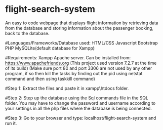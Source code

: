 # flight-search-system
An easy to code webpage that displays flight information by retrieving data from the database and storing information about the passenger booking, back to the database.

#Languages/Frameworks/Database used:
HTML/CSS
Javascript
Bootstrap
PHP
MySQLite(default database for Xampp)

#Requirements:
Xampp Apache server.
Can be installed from: https://www.apachefriends.org (This project used version 7.2.7 at the time of its build)
(Make sure port 80 and port 3306 are not used by any other program, if so then kill the tasks by finding out the pid using netstat command and then using taskkill command)

#Step 1: 
Extract the files and paste it in xampp\htdocs folder.

#Step 2: 
Step up the database using the Sql commands file in the SQL folder. You may have to change the password and username according to your settings in all the php files where the database is being connected.

#Step 3:
Go to your browser and type: localhost/flight-search-system and run it.

